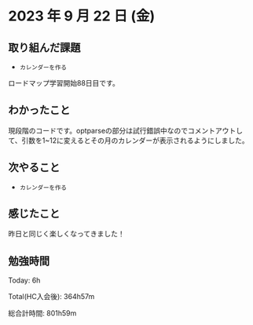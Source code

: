 # 2023 年 9 月 22 日 (金)

## 取り組んだ課題

- `カレンダーを作る`

ロードマップ学習開始88日目です。

## わかったこと

現段階のコードです。optparseの部分は試行錯誤中なのでコメントアウトして、引数を1~12に変えるとその月のカレンダーが表示されるようにしました。

## 次やること

- `カレンダーを作る`

## 感じたこと

昨日と同じく楽しくなってきました！

## 勉強時間

Today: 6h

Total(HC入会後): 364h57m

総合計時間: 801h59m
